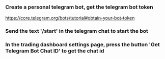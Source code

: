 ### Create a personal telegram bot, get the telegram bot token
https://core.telegram.org/bots/tutorial#obtain-your-bot-token
### Send the text '/start' in the telegram chat to start the bot
### In the trading dashboard settings page, press the button 'Get Telegram Bot Chat ID' to get the chat id